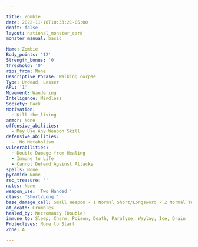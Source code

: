 ```yaml
---

title: Zombie
date: 2022-11-10T10:33:21-05:00
draft: false
layout: national_monster_card
monster_manual: basic

Name: Zombie
Body_points: '12'
Strength_bonus: '0'
threshold: '0'
rips_from: None
Descriptive Phrase: Walking corpse
Type: Undead, Lesser
APL: '1'
Movement: Wandering
Inteligence: Mindless
Society: Pack
Motivation: 
  - Kill the living
armor: None
offensive_abilities: 
  - May Use Any Weapon Skill
defensive_abilities:
  -  No Metabolism
vulnerabilities: 
  - Double Damage from Healing 
  - Immune to Life 
  - Cannot Defend Against Attacks
spells: None
pyramid: None
rec_treasure: ''
notes: None
weapon_use: 'Two Handed '
claws: 'Short/Long '
base_damage_call: Small Weapon - 1 Normal Short/Longsword - 2 Normal Two Handed - 3 Normal
at_death: Crumbles
healed_by: Necromancy (Double)
immune_to: Sleep, Charm, Poison, Death, Paralyze, Waylay, Ice, Drain
Protectives: None to Start
Zone: A

---
```


